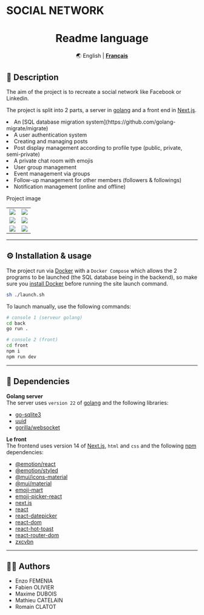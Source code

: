 # SOCIAL NETWORK

<div align="center" markdown>

# Readme language
🌏
English | 
[**Français**](https://github.com/F-OLIVIER/Formation-Zone01/blob/main/Next.JS/social-network-next/README_FR.md)

</div>

## 📝 Description

The aim of the project is to recreate a social network like Facebook or Linkedin.

The project is split into 2 parts, a server in [golang](https://go.dev) and a front end in [Next.js](https://nextjs.org).

<li>An [SQL database migration system](https://github.com/golang-migrate/migrate)</li>
<li>A user authentication system</li>
<li>Creating and managing posts</li>
<li>Post display management according to profile type (public, private, semi-private)</li>
<li>A private chat room with emojis</li>
<li>User group management</li>
<li>Event management via groups</li>
<li>Follow-up management for other members (followers & followings)</li>
<li>Notification management (online and offline)</li>

Project image
<table align= "center" width="95%">
    <tbody>
        <tr>
            <td><img src="./readme_Img/"></td>
            <td><img src="./readme_Img/"></td>
        </tr>
        <tr>
            <td><img src="./readme_Img/"></td>
            <td><img src="./readme_Img/"></td>
        </tr>
        <tr>
            <td><img src="./readme_Img/"></td>
            <td><img src="./readme_Img/"></td>
        </tr>    
    </tbody>
</table>


___
## ⚙️ Installation & usage

The project run via [Docker](https://www.docker.com) with a `Docker Compose` which allows the 2 programs to be launched (the SQL database being in the backend), so make sure you [install Docker](https://docs.docker.com/compose/install/) before running the site launch command.

```sh
sh ./launch.sh
```

To launch manually, use the following commands:
```sh
# console 1 (serveur golang)
cd back
go run .
```
```sh
# console 2 (front)
cd front
npm i
npm run dev
```
___
## 🔗 Dependencies

**Golang server** <br>
The server uses `version 22` of [golang](https://go.dev) and the following libraries:<br>
- [go-sqlite3](https://github.com/mattn/go-sqlite3)
- [uuid](https://github.com/gofrs/uuid)
- [gorilla/websocket](https://pkg.go.dev/github.com/gorilla/websocket)

**Le front** <br>
The frontend uses version 14 of [Next.js](https://nextjs.org), `html` and `css` and the following [npm](https://www.npmjs.com) dependencies:<br>
- [@emotion/react](https://www.npmjs.com/package/@emotion/react)
- [@emotion/styled](https://www.npmjs.com/package/@emotion/styled)
- [@mui/icons-material](https://www.npmjs.com/package/@mui/icons-material)
- [@mui/material](https://www.npmjs.com/package/@mui/material)
- [emoji-mart](https://www.npmjs.com/package/emoji-mart)
- [emoji-picker-react](https://www.npmjs.com/package/emoji-picker-react)
- [next.js](https://www.npmjs.com/package/next)
- [react](https://www.npmjs.com/package/react)
- [react-datepicker](https://www.npmjs.com/package/react-datepicker)
- [react-dom](https://www.npmjs.com/package/react-dom)
- [react-hot-toast](https://www.npmjs.com/package/react-hot-toast)
- [react-router-dom](https://www.npmjs.com/package/react-router-dom)
- [zxcvbn](https://www.npmjs.com/package/zxcvbn)
___
## 🧑‍💻 Authors

+ Enzo FEMENIA
+ Fabien OLIVIER
+ Maxime DUBOIS
+ Mathieu CATELAIN
+ Romain CLATOT
